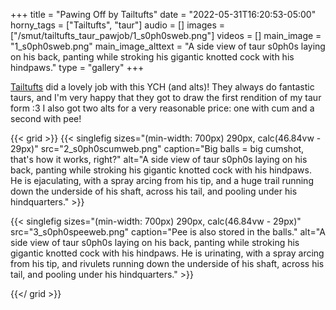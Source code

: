 +++
title = "Pawing Off by Tailtufts"
date = "2022-05-31T16:20:53-05:00"
horny_tags = ["Tailtufts", "taur"]
audio = []
images = ["/smut/tailtufts_taur_pawjob/1_s0ph0sweb.png"]
videos = []
main_image = "1_s0ph0sweb.png"
main_image_alttext = "A side view of taur s0ph0s laying on his back, panting while stroking his gigantic knotted cock with his hindpaws."
type = "gallery"
+++

[Tailtufts](https://www.furaffinity.net/user/tailtufts) did a lovely job with this YCH (and alts)!<!--more--> They always do fantastic taurs, and I'm very happy that they got to draw the first rendition of my taur form :3  I also got two alts for a very reasonable price: one with cum and a second with pee!

{{< grid >}}
{{< singlefig
	sizes="(min-width: 700px) 290px, calc(46.84vw - 29px)"
	src="2_s0ph0scumweb.png"
	caption="Big balls = big cumshot, that's how it works, right?"
	alt="A side view of taur s0ph0s laying on his back, panting while stroking his gigantic knotted cock with his hindpaws. He is ejaculating, with a spray arcing from his tip, and a huge trail running down the underside of his shaft, across his tail, and pooling under his hindquarters."
	>}}

{{< singlefig
	sizes="(min-width: 700px) 290px, calc(46.84vw - 29px)"
	src="3_s0ph0speeweb.png"
	caption="Pee is also stored in the balls."
	alt="A side view of taur s0ph0s laying on his back, panting while stroking his gigantic knotted cock with his hindpaws. He is urinating, with a spray arcing from his tip, and rivulets running down the underside of his shaft, across his tail, and pooling under his hindquarters."
	>}}

{{</ grid >}}
